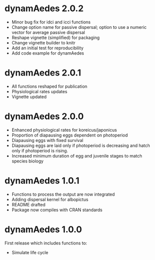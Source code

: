 # dynamAedes 2.0.2
* Minor bug fix for idci and icci functions
* Change option name for passive dispersal; option to use a numeric vector for average passive dispersal
* Reshape vignette (simplified) for packaging
* Change vignette builder to knitr
* Add an initial test for reproducibility
* Add code example for dynamAedes

# dynamAedes 2.0.1
* All functions reshaped for publication
* Physiological rates updates
* Vignette updated

# dynamAedes 2.0.0
* Enhanced physiological rates for koreicus/japonicus
* Proportion of diapausing eggs dependent on photoperiod
* Diapausing eggs with fixed survival
* Diapausing eggs are laid only if photoperiod is decreasing and hatch only if photoperiod is rising. 
* Increased minimum duration of egg and juvenile stages to match species biology

# dynamAedes 1.0.1
* Functions to process the output are now integrated
* Adding dispersal kernel for albopictus
* README drafted
* Package now compiles with CRAN standards

# dynamAedes 1.0.0
First release which includes functions to:
* Simulate life cycle